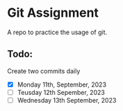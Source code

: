 # Git Assignment
A repo to practice the usage of git.

## Todo:
Create two commits daily
- [x] Monday 11th, September, 2023
- [ ] Teusday 12th Sepember, 2023
- [ ] Wednesday 13th September, 2023
